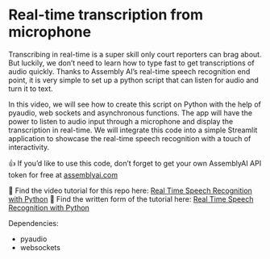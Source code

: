 # Real-time transcription from microphone

Transcribing in real-time is a super skill only court reporters can brag about. But luckily, we don’t need to learn how to type fast to get transcriptions of audio quickly. Thanks to Assembly AI’s real-time speech recognition end point, it is very simple to set up a python script that can listen for audio and turn it to text.

In this video, we will see how to create this script on Python with the help of pyaudio, web sockets and asynchronous functions. The app will have the power to listen to audio input through a microphone and display the transcription in real-time. We will integrate this code into a simple Streamlit application to showcase the real-time speech recognition with a touch of interactivity.

👍 If you’d like to use this code, don’t forget to get your own AssemblyAI API token for free at [assemblyai.com](https://www.assemblyai.com?utm_source=youtube&utm_medium=referral&utm_campaign=channel_assemblyai)

🎥 Find the video tutorial for this repo here: [Real Time Speech Recognition with Python](https://www.assemblyai.com/blog/real-time-speech-recognition-with-python/)
📝 Find the written form of the tutorial here: [Real Time Speech Recognition with Python](https://www.assemblyai.com/blog/real-time-speech-recognition-with-python/)

Dependencies:
* pyaudio
* websockets
